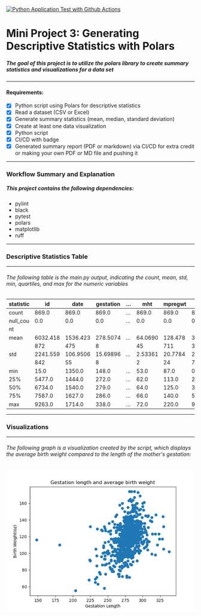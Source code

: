 [![Python Application Test with Github Actions](https://github.com/nogibjj/lilah_duboff_miniproj3/actions/workflows/main.yml/badge.svg)](https://github.com/nogibjj/lilah_duboff_miniproj3/actions/workflows/main.yml)
# Mini Project 3: Generating Descriptive Statistics with Polars
##### The goal of this project is to utilize the polars library to create summary statistics and visualizations for a data set
---
#### Requirements:

- [X] Python script using Polars for descriptive statistics
- [X] Read a dataset (CSV or Excel)
- [X] Generate summary statistics (mean, median, standard deviation)
- [X] Create at least one data visualization
- [X] Python script 
- [X] CI/CD with badge
- [X] Generated summary report (PDF or markdown) via CI/CD for extra credit or making your own PDF or MD file and pushing it 
---
### Workflow Summary and Explanation
##### This project contains the following dependencies:
- pylint 
- black
- pytest
- polars
- matplotlib
- ruff

    
---
### Descriptive Statistics Table
---
###### The following table is the main.py output, indicating the count, mean, std, min, quartiles, and max for the numeric variables

| statistic | id       | date     | gestation  | … | mht     | mpregwt | inc     | smoke   |
|---------- |----------|----------|---------- |---|---------|---------|---------|---------|
| count     | 869.0    | 869.0    | 869.0     | … | 869.0   | 869.0   | 869.0   | 869.0   |
| null_cou  | 0.0      | 0.0      | 0.0       | … | 0.0     | 0.0     | 0.0     | 0.0     |
| nt        |          |          |           |   |         |         |         |         |
| mean      | 6032.418 | 1536.423 | 278.5074  | … | 64.0690 | 128.478 | 3.68124 | 0.46375 |
|           | 872      | 475      | 8         |   | 45      | 711     | 3       | 1       |
| std       | 2241.559 | 106.9506 | 15.69896  | … | 2.53361 | 20.7784 | 2.28466 | 0.49897 |
|           | 842      | 55       | 8         |   | 2       | 24      | 7       | 1       |
| min       | 15.0     | 1350.0   | 148.0     | … | 53.0    | 87.0    | 0.0     | 0.0     |
| 25%       | 5477.0   | 1444.0   | 272.0     | … | 62.0    | 113.0   | 2.0     | 0.0     |
| 50%       | 6734.0   | 1540.0   | 279.0     | … | 64.0    | 125.0   | 3.0     | 0.0     |
| 75%       | 7587.0   | 1627.0   | 286.0     | … | 66.0    | 140.0   | 5.0     | 1.0     |
| max       | 9263.0   | 1714.0   | 338.0     | … | 72.0    | 220.0   | 9.0     | 1.0     |


---
### Visualizations
---
###### The following graph is a visualization created by the script, which displays the average birth weight compared to the length of the mother's gestation:

![alt text](outputs/gestation_and_bwt.png)
